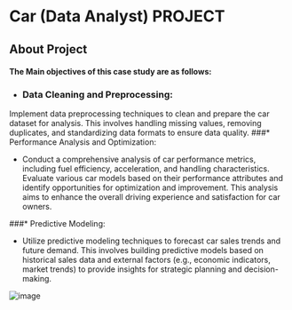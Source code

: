 # Car (Data Analyst) PROJECT
## About Project
#### The Main objectives of this case study are as follows:
* ### Data Cleaning and Preprocessing:

Implement data preprocessing techniques to clean and prepare the car dataset for analysis. This involves handling missing values, removing duplicates, and standardizing data formats to ensure data quality.
###* Performance Analysis and Optimization:

* Conduct a comprehensive analysis of car performance metrics, including fuel efficiency, acceleration, and handling characteristics. Evaluate various car models based on their performance attributes and identify opportunities for optimization and improvement. This analysis aims to enhance the overall driving experience and satisfaction for car owners.

###* Predictive Modeling:

* Utilize predictive modeling techniques to forecast car sales trends and future demand. This involves building predictive models based on historical sales data and external factors (e.g., economic indicators, market trends) to provide insights for strategic planning and decision-making.

![image](https://github.com/VishalMurya/Cars-Data_Analysis-/assets/146605505/7403615a-3a7a-4882-9245-ae7ecd68b165)

